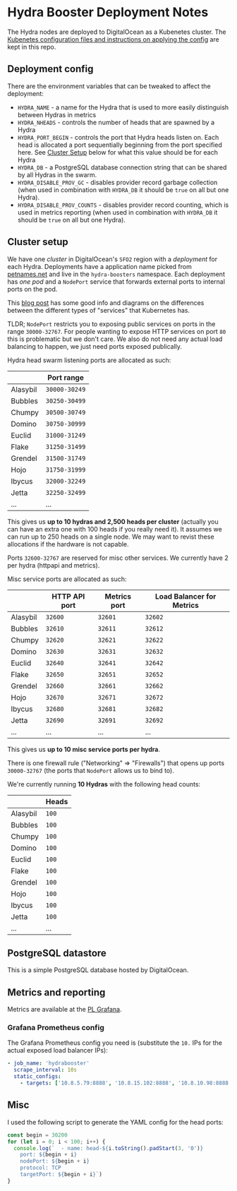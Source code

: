 # Hydra Booster Deployment Notes

The Hydra nodes are deployed to DigitalOcean as a Kubenetes cluster. The [Kubenetes configuration files and instructions on applying the config](../k8s) are kept in this repo.

## Deployment config

There are the environment variables that can be tweaked to affect the deployment:

* `HYDRA_NAME` - a name for the Hydra that is used to more easily distinguish between Hydras in metrics
* `HYDRA_NHEADS` - controls the number of heads that are spawned by a Hydra
* `HYDRA_PORT_BEGIN` - controls the port that Hydra heads listen on. Each head is allocated a port sequentially beginning from the port specified here. See [Cluster Setup](#cluster-setup) below for what this value should be for each Hydra
* `HYDRA_DB` - a PostgreSQL database connection string that can be shared by all Hydras in the swarm.
* `HYDRA_DISABLE_PROV_GC` - disables provider record garbage collection (when used in combination with `HYDRA_DB` it should be `true` on all but one Hydra).
* `HYDRA_DISABLE_PROV_COUNTS` - disables provider record counting, which is used in metrics reporting (when used in combination with `HYDRA_DB` it should be `true` on all but one Hydra).

## Cluster setup

We have one _cluster_  in DigitalOcean's `SFO2` region with a _deployment_ for each Hydra. Deployments have a application name picked from [petnames.net](http://www.petnames.net/unusual-pet-names.html) and live in the `hydra-boosters` namespace. Each deployment has _one pod_ and a `NodePort` service that forwards external ports to internal ports on the pod.

This [blog post](https://medium.com/google-cloud/kubernetes-nodeport-vs-loadbalancer-vs-ingress-when-should-i-use-what-922f010849e0) has some good info and diagrams on the differences between the different types of "services" that Kubernetes has.

TLDR; `NodePort` restricts you to exposing public services on ports in the range `30000-32767`. For people wanting to expose HTTP services on port `80` this is problematic but we don't care. We also do not need any actual load balancing to happen, we just need ports exposed publically.

Hydra head swarm listening ports are allocated as such:

|          | Port range    |
| -------- | ------------- |
| Alasybil | `30000-30249` |
| Bubbles  | `30250-30499` |
| Chumpy   | `30500-30749` |
| Domino   | `30750-30999` |
| Euclid   | `31000-31249` |
| Flake    | `31250-31499` |
| Grendel  | `31500-31749` |
| Hojo     | `31750-31999` |
| Ibycus   | `32000-32249` |
| Jetta    | `32250-32499` |
| ...      | ...           |

This gives us **up to 10 hydras and 2,500 heads per cluster** (actually you can have an extra one with 100 heads if you really need it). It assumes we can run up to 250 heads on a single node. We may want to revist these allocations if the hardware is not capable.

Ports `32600-32767` are reserved for misc other services. We currently have 2 per hydra (httpapi and metrics).

Misc service ports are allocated as such:

|          | HTTP API port | Metrics port | Load Balancer for Metrics |
| -------- | ------------- | ------------ | ------------------------- |
| Alasybil | `32600`       | `32601`      | `32602`                   |
| Bubbles  | `32610`       | `32611`      | `32612`                   |
| Chumpy   | `32620`       | `32621`      | `32622`                   |
| Domino   | `32630`       | `32631`      | `32632`                   |
| Euclid   | `32640`       | `32641`      | `32642`                   |
| Flake    | `32650`       | `32651`      | `32652`                   |
| Grendel  | `32660`       | `32661`      | `32662`                   |
| Hojo     | `32670`       | `32671`      | `32672`                   |
| Ibycus   | `32680`       | `32681`      | `32682`                   |
| Jetta    | `32690`       | `32691`      | `32692`                   |
| ...      | ...           | ...          | ...                       |

This gives us **up to 10 misc service ports per hydra**.

There is one firewall rule ("Networking" => "Firewalls") that opens up ports `30000-32767` (the ports that `NodePort` allows us to bind to).

We're currently running **10 Hydras** with the following head counts:

|          | Heads | 
| -------- | ----- | 
| Alasybil | `100` |
| Bubbles  | `100` |
| Chumpy   | `100` |
| Domino   | `100` |
| Euclid   | `100` |
| Flake    | `100` |
| Grendel  | `100` |
| Hojo     | `100` |
| Ibycus   | `100` |
| Jetta    | `100` |
| ...      | ...   |

## PostgreSQL datastore

This is a simple PostgreSQL database hosted by DigitalOcean.

## Metrics and reporting

Metrics are available at the [PL Grafana](https://protocollabs.grafana.net).

### Grafana Prometheus config

The Grafana Prometheus config you need is (substitute the `10.` IPs for the actual exposed load balancer IPs):

```yaml
- job_name: 'hydrabooster'
  scrape_interval: 10s
  static_configs:
    - targets: ['10.8.5.79:8888', '10.8.15.102:8888', '10.8.10.98:8888', '10.8.5.238:8888', '10.8.15.157:8888']
```

## Misc

I used the following script to generate the YAML config for the head ports:

```js
const begin = 30200
for (let i = 0; i < 100; i++) {
  console.log(`  - name: head-${i.toString().padStart(3, '0')}
    port: ${begin + i}
    nodePort: ${begin + i}
    protocol: TCP
    targetPort: ${begin + i}`)
}
```
